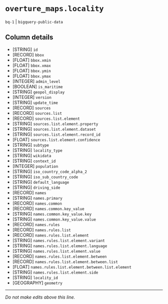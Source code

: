 # `overture_maps.locality`
`bq-1` | `bigquery-public-data`

## Column details
* [STRING]    `id`
* [RECORD]    `bbox`
* [FLOAT]     `bbox.xmin`
* [FLOAT]     `bbox.xmax`
* [FLOAT]     `bbox.ymin`
* [FLOAT]     `bbox.ymax`
* [INTEGER]   `admin_level`
* [BOOLEAN]   `is_maritime`
* [STRING]    `geopol_display`
* [INTEGER]   `version`
* [STRING]    `update_time`
* [RECORD]    `sources`
* [RECORD]    `sources.list`
* [RECORD]    `sources.list.element`
* [STRING]    `sources.list.element.property`
* [STRING]    `sources.list.element.dataset`
* [STRING]    `sources.list.element.record_id`
* [FLOAT]     `sources.list.element.confidence`
* [STRING]    `subtype`
* [STRING]    `locality_type`
* [STRING]    `wikidata`
* [STRING]    `context_id`
* [INTEGER]   `population`
* [STRING]    `iso_country_code_alpha_2`
* [STRING]    `iso_sub_country_code`
* [STRING]    `default_language`
* [STRING]    `driving_side`
* [RECORD]    `names`
* [STRING]    `names.primary`
* [RECORD]    `names.common`
* [RECORD]    `names.common.key_value`
* [STRING]    `names.common.key_value.key`
* [STRING]    `names.common.key_value.value`
* [RECORD]    `names.rules`
* [RECORD]    `names.rules.list`
* [RECORD]    `names.rules.list.element`
* [STRING]    `names.rules.list.element.variant`
* [STRING]    `names.rules.list.element.language`
* [STRING]    `names.rules.list.element.value`
* [RECORD]    `names.rules.list.element.between`
* [RECORD]    `names.rules.list.element.between.list`
* [FLOAT]     `names.rules.list.element.between.list.element`
* [STRING]    `names.rules.list.element.side`
* [STRING]    `locality_id`
* [GEOGRAPHY] `geometry`

-------------------------------------------------------------------------------
*Do not make edits above this line.*
